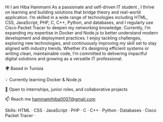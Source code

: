 Hi I am Hiba Hammami
As a passionate and self-driven IT student , I thrive on learning and building solutions that bridge theory and real-world application. I’m skilled in a wide range of technologies including HTML, CSS, JavaScript, PHP, C, C++, Python, and databases, and I regularly use Cisco Packet Tracer to deepen my networking knowledge. Currently, I’m expanding my expertise in Docker and Node.js to better understand modern development and deployment practices. I enjoy tackling challenges, exploring new technologies, and continuously improving my skill set to stay aligned with industry trends. Whether it’s designing efficient systems or writing clean, maintainable code, I’m committed to delivering impactful digital solutions and growing as a versatile IT professional.

🌍 Based in Tunisia

💡 Currently learning Docker & Node.js

🤝 Open to internships, junior roles, and collaborative projects

📫 Reach me hammamihiba0007@gmail.com

Skills:
HTML · CSS · JavaScript · PHP · C · C++ · Python · Databases · Cisco Packet Tracer ·

